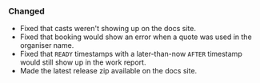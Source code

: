### Changed

* Fixed that casts weren't showing up on the docs site.
* Fixed that booking would show an error when a quote was used in the organiser name.
* Fixed that `READY` timestamps with a later-than-now `AFTER` timestamp would still show up in the work report.
* Made the latest release zip available on the docs site.
